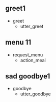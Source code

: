 ## greet1
* greet
  - utter_greet

## menu 11
* request_menu
  - action_meal

## sad goodbye1
* goodbye
  - utter_goodbye

